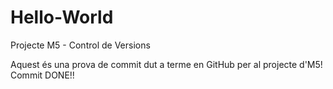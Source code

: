 # Hello-World
Projecte M5 - Control de Versions

Aquest és una prova de commit dut a terme en GitHub per al projecte d'M5!
Commit DONE!!
